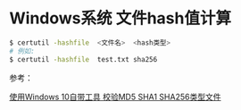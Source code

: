 # Windows系统 文件hash值计算

```bash
$ certutil -hashfile  <文件名>  <hash类型>
# 例如:
$ certutil -hashfile  test.txt sha256
```

参考：

[使用Windows 10自带工具 校验MD5 SHA1 SHA256类型文件](https://blog.csdn.net/ThinkAboutLife/article/details/110384620)